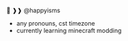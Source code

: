 🌱 ❱❱ @happyisms
- any pronouns, cst timezone
- currently learning minecraft modding

<!---
happyisms/happyisms is a ✨ special ✨ repository because its `README.md` (this file) appears on your GitHub profile.
You can click the Preview link to take a look at your changes.
--->
